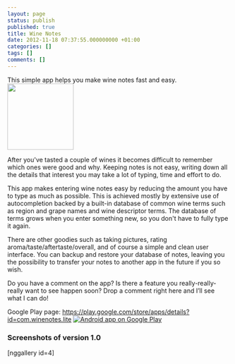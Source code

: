 ```yaml
---
layout: page
status: publish
published: true
title: Wine Notes
date: 2012-11-18 07:37:55.000000000 +01:00
categories: []
tags: []
comments: []
---
```

This simple app helps you make wine notes fast and easy.<a href="http://www.janosgyerik.com/wp-content/uploads/2012/11/android.png"><img class="alignright size-thumbnail wp-image-827" title="android" src="http://www.janosgyerik.com/wp-content/uploads/2012/11/android-150x150.png" alt="" width="150" height="150" /></a>

After you've tasted a couple of wines it becomes difficult to remember which ones were good and why. Keeping notes is not easy, writing down all the details that interest you may take a lot of typing, time and effort to do.

This app makes entering wine notes easy by reducing the amount you have to type as much as possible. This is achieved mostly by extensive use of autocompletion backed by a built-in database of common wine terms such as region and grape names and wine descriptor terms. The database of terms grows when you enter something new, so you don't have to fully type it again.

There are other goodies such as taking pictures, rating aroma/taste/aftertaste/overall, and of course a simple and clean user interface. You can backup and restore your database of notes, leaving you the possibility to transfer your notes to another app in the future if you so wish.

Do you have a comment on the app? Is there a feature you really-really-really want to see happen soon? Drop a comment right here and I’ll see what I can do!

Google Play page: <a href="https://play.google.com/store/apps/details?id=com.winenotes.lite">https://play.google.com/store/apps/details?id=com.winenotes.lite</a>
<a href="https://play.google.com/store/apps/details?id=com.winenotes.lite"><img src="http://www.android.com/images/brand/android_app_on_play_logo_large.png" alt="Android app on Google Play" /></a>
<h3>Screenshots of version 1.0</h3>
[nggallery id=4]
